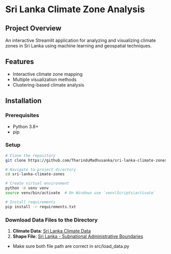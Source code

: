 # Sri Lanka Climate Zone Analysis


## Project Overview
An interactive Streamlit application for analyzing and visualizing climate zones in Sri Lanka using machine learning and geospatial techniques.

## Features
- Interactive climate zone mapping
- Multiple visualization methods
- Clustering-based climate analysis

## Installation

### Prerequisites
- Python 3.8+
- pip

### Setup
```bash
# Clone the repository
git clone https://github.com/TharinduMadhusanka/sri-lanka-climate-zones.git

# Navigate to project directory
cd sri-lanka-climate-zones

# Create virtual environment
python -m venv venv
source venv/bin/activate  # On Windows use `venv\Scripts\activate`

# Install requirements
pip install -r requirements.txt
```

### Download Data Files to the Directory

1. **Climate Data**: [Sri Lanka Climate Data](https://www.kaggle.com/datasets/tharindumadhusanka9/sri-lanka-climate-data)  
2. **Shape File**: [Sri Lanka - Subnational Administrative Boundaries](https://www.kaggle.com/datasets/tharindumadhusanka9/sri-lanka-subnational-administrative-boundaries)

- Make sure both file path are correct in src/load_data.py